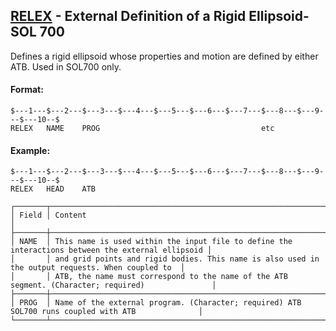 ## [RELEX](https://help.hexagonmi.com/bundle/MSC_Nastran_2022.4/page/Nastran_Combined_Book/qrg/bulkqrs/TOC.RELEX.xhtml) - External Definition of a Rigid Ellipsoid- SOL 700

Defines a rigid ellipsoid whose properties and motion are defined by either ATB. Used in SOL700 only.

#### Format:

```nastran
$---1---$---2---$---3---$---4---$---5---$---6---$---7---$---8---$---9---$---10--$
RELEX   NAME    PROG                                    etc                     
```

#### Example:

```nastran
$---1---$---2---$---3---$---4---$---5---$---6---$---7---$---8---$---9---$---10--$
RELEX   HEAD    ATB                                                             
```

```text
┌───────┬───────────────────────────────────────────────────────────────────────────────────────────────────┐
│ Field │ Content                                                                                           │
├───────┼───────────────────────────────────────────────────────────────────────────────────────────────────┤
│ NAME  │ This name is used within the input file to define the interactions between the external ellipsoid │
│       │ and grid points and rigid bodies. This name is also used in the output requests. When coupled to  │
│       │ ATB, the name must correspond to the name of the ATB segment. (Character; required)               │
├───────┼───────────────────────────────────────────────────────────────────────────────────────────────────┤
│ PROG  │ Name of the external program. (Character; required) ATB SOL700 runs coupled with ATB              │
└───────┴───────────────────────────────────────────────────────────────────────────────────────────────────┘
```
